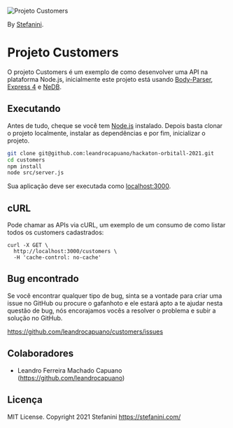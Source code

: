 ![Projeto Customers](http://revistapress.com.br/wp-content/uploads/2018/12/Sem-t%C3%ADtulo19.png)

By [Stefanini](https://stefanini.com/).

# Projeto Customers
O projeto Customers é um exemplo de como desenvolver uma API na plataforma Node.js, inicialmente este projeto está usando
[Body-Parser](https://github.com/expressjs/body-parser/), [Express 4](http://expressjs.com/) e 
[NeDB](https://github.com/louischatriot/nedb/).

## Executando
Antes de tudo, cheque se você tem [Node.js](http://nodejs.org/) instalado. Depois basta clonar o projeto localmente,
instalar as dependências e por fim, inicializar o projeto.

```sh
git clone git@github.com:leandrocapuano/hackaton-orbitall-2021.git
cd customers
npm install
node src/server.js
```

Sua aplicação deve ser executada como [localhost:3000](http://localhost:3000/).

## cURL
Pode chamar as APIs via cURL, um exemplo de um consumo de como listar todos os customers cadastrados:

```console
curl -X GET \
  http://localhost:3000/customers \
  -H 'cache-control: no-cache'
```

## Bug encontrado
Se você encontrar qualquer tipo de bug, sinta se a vontade para criar uma issue no GitHub ou procure o gafanhoto e ele
estará apto a te ajudar nesta questão de bug, nós encorajamos vocês a resolver o problema e subir a solução no GitHub.

https://github.com/leandrocapuano/customers/issues

## Colaboradores
* Leandro Ferreira Machado Capuano (https://github.com/leandrocapuano)

## Licença
MIT License. Copyright 2021 Stefanini https://stefanini.com/
